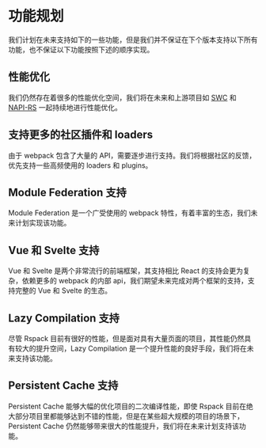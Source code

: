 # 功能规划

我们计划在未来支持如下的一些功能，但是我们并不保证在下个版本支持以下所有功能，也不保证以下功能按照下述的顺序实现。

## 性能优化

我们仍然存在着很多的性能优化空间，我们将在未来和上游项目如 [SWC](https://github.com/swc-project/swc) 和 [NAPI-RS](https://github.com/napi-rs/napi-rs) 一起持续地进行性能优化。

## 支持更多的社区插件和 loaders

由于 webpack 包含了大量的 API，需要逐步进行支持。我们将根据社区的反馈，优先支持一些高频使用的 loaders 和 plugins。

## Module Federation 支持

Module Federation 是一个广受使用的 webpack 特性，有着丰富的生态，我们未来计划实现该功能。

## Vue 和 Svelte 支持

Vue 和 Svelte 是两个非常流行的前端框架，其支持相比 React 的支持会更为复杂，依赖更多的 webpack 的内部 api，我们期望未来完成对两个框架的支持，支持完整的 Vue 和 Svelte 的生态。

## Lazy Compilation 支持

尽管 Rspack 目前有很好的性能，但是面对具有大量页面的项目，其性能仍然具有较大的提升空间，Lazy Compilation 是一个提升性能的良好手段，我们将在未来支持该功能。

## Persistent Cache 支持

Persistent Cache 能够大幅的优化项目的二次编译性能，即使 Rspack 目前在绝大部分项目里都能够达到不错的性能，但是在某些超大规模的项目的场景下，Persistent Cache 仍然能够带来很大的性能提升，我们将在未来计划支持该功能。

